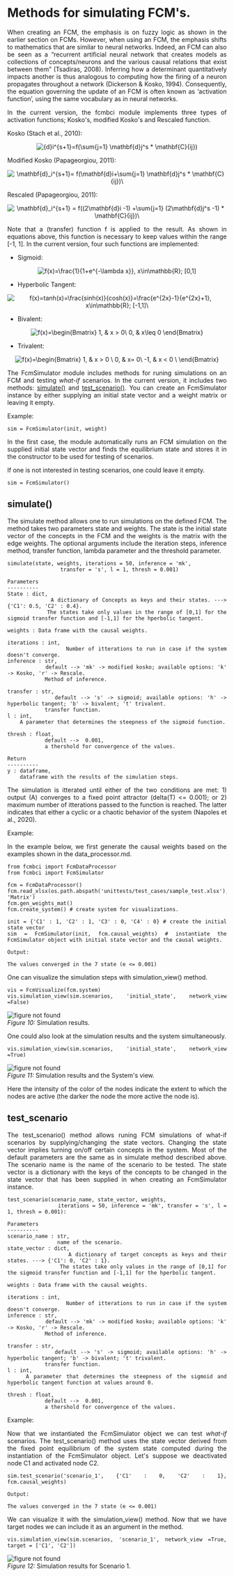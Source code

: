 # Methods for simulating FCM's.
<div align = justify>
When creating an FCM, the emphasis is on fuzzy logic as shown in the earlier section on FCMs. However, when using an FCM, the emphasis shifts to mathematics that are similar to neural networks. Indeed, an FCM can also be seen as a “recurrent artificial neural network that creates models as collections of concepts/neurons and the various causal relations that exist between them” (Tsadiras, 2008). Inferring how a determinant quantitatively impacts another is thus analogous to computing how the firing of a neuron propagates throughout a network (Dickerson & Kosko, 1994). Consequently, the equation governing the update of an FCM is often known as ‘activation function’, using the same vocabulary as in neural networks.

In the current version, the fcmbci module implements three types of activation functions; Kosko's, modified Kosko's and Rescaled function. 
</div>

Kosko (Stach et al., 2010):
<div class=container, align=center>

![{d}_i^{s+1}=f(\sum_{j=1} \mathbf{d}_j^s * \mathbf{C}_{ij})](https://render.githubusercontent.com/render/math?math=%7Bd%7D_i%5E%7Bs%2B1%7D%3Df(%5Csum_%7Bj%3D1%7D%20%5Cmathbf%7Bd%7D_j%5Es%20*%20%5Cmathbf%7BC%7D_%7Bij%7D))

</div>

Modified Kosko (Papageorgiou, 2011):
<div class=container, align=center>

![\mathbf{d}_i^{s+1}= f(\mathbf{d}_i+\sum_{j=1} \mathbf{d}_j^s * \mathbf{C}_{ij})\\](https://render.githubusercontent.com/render/math?math=%5Cmathbf%7Bd%7D_i%5E%7Bs%2B1%7D%3D%20f(%5Cmathbf%7Bd%7D_i%2B%5Csum_%7Bj%3D1%7D%20%5Cmathbf%7Bd%7D_j%5Es%20*%20%5Cmathbf%7BC%7D_%7Bij%7D)%5C%5C)

</div>

Rescaled (Papageorgiou, 2011):
<div class=container, align=center>

![\mathbf{d}_i^{s+1} = f((2\mathbf{d}_i -1)  +\sum_{j=1} (2\mathbf{d}_j^s -1) * \mathbf{C}_{ij})\\](https://render.githubusercontent.com/render/math?math=%5Cmathbf%7Bd%7D_i%5E%7Bs%2B1%7D%20%3D%20f((2%5Cmathbf%7Bd%7D_i%20-1)%20%20%2B%5Csum_%7Bj%3D1%7D%20(2%5Cmathbf%7Bd%7D_j%5Es%20-1)%20*%20%5Cmathbf%7BC%7D_%7Bij%7D)%5C%5C)

</div>

<div align = justify>

Note that a (transfer) function f is applied to the result. As shown in equations above, this function is necessary to keep values within the range [-1, 1]. In the current version, four such functions are implemented:

* Sigmoid:

<div class=container, align=center>

![f(x)=\frac{1}{1+e^{-\lambda x}}, x\in\mathbb{R}; \[0,1\]](https://render.githubusercontent.com/render/math?math=f(x)%3D%5Cfrac%7B1%7D%7B1%2Be%5E%7B-%5Clambda%20x%7D%7D%2C%20x%5Cin%5Cmathbb%7BR%7D%3B%20%5B0%2C1%5D)

</div>

* Hyperbolic Tangent:

<div class=container, align=center>

![f(x)=tanh(x)=\frac{sinh(x)}{cosh(x)}=\frac{e^{2x}-1}{e^{2x}+1}, x\in\mathbb{R}; \[-1,1\]\\](https://render.githubusercontent.com/render/math?math=f(x)%3Dtanh(x)%3D%5Cfrac%7Bsinh(x)%7D%7Bcosh(x)%7D%3D%5Cfrac%7Be%5E%7B2x%7D-1%7D%7Be%5E%7B2x%7D%2B1%7D%2C%20x%5Cin%5Cmathbb%7BR%7D%3B%20%5B-1%2C1%5D%5C%5C)

</div>

* Bivalent:

<div class=container, align=center>

![f(x)=\begin{Bmatrix}  1, & x > 0\\   0, & x\leq 0 \end{Bmatrix}](https://render.githubusercontent.com/render/math?math=f(x)%3D%5Cbegin%7BBmatrix%7D%20%201%2C%20%26%20x%20%3E%200%5C%5C%20%20%200%2C%20%26%20x%5Cleq%200%20%5Cend%7BBmatrix%7D)

</div>

* Trivalent:

<div class=container, align=center>

![f(x)=\begin{Bmatrix} 1, & x > 0 \\  0, & x= 0\\  -1, & x < 0 \\ \end{Bmatrix}](https://render.githubusercontent.com/render/math?math=f(x)%3D%5Cbegin%7BBmatrix%7D%201%2C%20%26%20x%20%3E%200%20%5C%5C%20%200%2C%20%26%20x%3D%200%5C%5C%20%20-1%2C%20%26%20x%20%3C%200%20%5C%5C%20%5Cend%7BBmatrix%7D)

</div>

<div align = justify>

The FcmSimulator module includes methods for runing simulations on an FCM and testing <em>what-if</em> scenarios. In the current version, it includes two methods: [simulate()](#simulate) and [test_scenario()](#test_scenario). You can create an FcmSimulator instance by either supplying an initial state vector and a weight matrix or leaving it empty.

Example:

```
sim = FcmSimulator(init, weight)
```
In the first case, the module automatically runs an FCM simulation on the supplied initial state vector and finds the equilibrium state and stores it in the constructor to be used for testing of scenarios.

If one is not interested in testing scenarios, one could leave it empty.

```
sim = FcmSimulator()
```

## simulate()

The simulate method allows one to run simulations on the defined FCM. The method takes two parameters state and weights. The state is the initial state vector of the concepts in the FCM and the weights is the matrix with the edge weights. The optional arguments include the iteration steps, inference method, transfer function, lambda parameter and the threshold parameter.  

```
simulate(state, weights, iterations = 50, inference = 'mk', 
                 transfer = 's', l = 1, thresh = 0.001)

Parameters
----------
State : dict,
            A dictionary of Concepts as keys and their states. ---> {'C1': 0.5, 'C2' : 0.4}.
            The states take only values in the range of [0,1] for the sigmoid transfer function and [-1,1] for the hperbolic tangent.

weights : Data frame with the causal weights.

iterations : int,
                Number of itterations to run in case if the system doesn't converge.
inference : str,
            default --> 'mk' -> modified kosko; available options: 'k' -> Kosko, 'r' -> Rescale.
            Method of inference.
                    
transfer : str,
            default --> 's' -> sigmoid; available options: 'h' -> hyperbolic tangent; 'b' -> bivalent; 't' trivalent. 
            transfer function.
l : int,
    A parameter that determines the steepness of the sigmoid function. 
        
thresh : float,
            default -->  0.001,
            a thershold for convergence of the values.

Return
----------
y : dataframe,
    dataframe with the results of the simulation steps.

```

The simulation is itterated until either of the two conditions are met: 1) output (A) converges to a fixed point attractor (delta(T) <= 0.001); or 2) maximum number of itterations passed to the function is reached. The latter indicates that either a cyclic or a chaotic behavior of the system (Napoles et al., 2020).

Example:

In the example below, we first generate the causal weights based on the examples shown in the data_processor.md. 

```
from fcmbci import FcmDataProcessor
from fcmbci import FcmSimulator

fcm = FcmDataProcessor()
fcm.read_xlsx(os.path.abspath('unittests/test_cases/sample_test.xlsx'), 'Matrix')
fcm.gen_weights_mat()
fcm.create_system() # create system for visualizations.

init = {'C1' : 1, 'C2' : 1, 'C3' : 0, 'C4' : 0} # create the initial state vector
sim = FcmSimulator(init, fcm.causal_weights) # instantiate the FcmSimulator object with initial state vector and the causal weights.
```
```
Output:

The values converged in the 7 state (e <= 0.001)
```

One can visualize the simulation steps with simulation_view() method. 

```
vis = FcmVisualize(fcm.system)
vis.simulation_view(sim.scenarios, 'initial_state', network_view =False)
```
<img src="figures\figure_10.PNG" alt="figure not found" style="float: center; margin-right: 10px;" /><br>
<em>Figure 10:</em> Simulation results.

One could also look at the simulation results and the system simultaneously.

```
vis.simulation_view(sim.scenarios, 'initial_state', network_view =True)
```
<img src="figures\figure_11.PNG" alt="figure not found" style="float: center; margin-right: 10px;" /><br>
<em>Figure 11:</em> Simulation results and the System's view.

Here the intensity of the color of the nodes indicate the extent to which the nodes are active (the darker the node the more active the node is).

## test_scenario
The test_scenario() method allows runing FCM simulations of what-if scenarios by supplying/changing the state vectors. Changing the state vector implies turning on/off certain concepts in the system. Most of the default parameters are the same as in simulate method described above. The scenario name is the name of the scenario to be tested. The state vector is a dictionary with the keys of the concepts to be changed in the state vector that has been supplied in when creating an FcmSimulator instance.

```
test_scenario(scenario_name, state_vector, weights, 
                iterations = 50, inference = 'mk', transfer = 's', l = 1, thresh = 0.001):

Parameters
----------
scenario_name : str,
                name of the scenario.
state_vector : dict,
                A dictionary of target concepts as keys and their states. ---> {'C1': 0, 'C2' : 1}.
                The states take only values in the range of [0,1] for the sigmoid transfer function and [-1,1] for the hperbolic tangent.

weights : Data frame with the causal weights.

iterations : int,
                Number of itterations to run in case if the system doesn't converge.
inference : str,
            default --> 'mk' -> modified kosko; available options: 'k' -> Kosko, 'r' -> Rescale.
            Method of inference.
                    
transfer : str,
            default --> 's' -> sigmoid; available options: 'h' -> hyperbolic tangent; 'b' -> bivalent; 't' trivalent. 
            transfer function.
l : int,
    A parameter that determines the steepness of the sigmoid and hyperbolic tangent function at values around 0. 
        
thresh : float,
            default -->  0.001,
            a thershold for convergence of the values.
```


Example:

Now that we instantiated the FcmSimulator object we can test <em> what-if </em> scenarios. The test_scenario() method uses the state vector derived from the fixed point equilibrium of the system state computed during the instantiation of the FcmSimulator object. Let's suppose we deactivated node C1 and activated node C2.

```
sim.test_scenario('scenario_1', {'C1' : 0, 'C2' : 1}, fcm.causal_weights)
```
```
Output: 

The values converged in the 7 state (e <= 0.001)
```
We can visualize it with the simulation_view() method. Now that we have target nodes we can include it as an argument in the method.

```
vis.simulation_view(sim.scenarios, 'scenario_1', network_view =True, target = ['C1', 'C2'])
```

<img src="figures\figure_12.PNG" alt="figure not found" style="float: center; margin-right: 10px;" /><br>
<em>Figure 12:</em> Simulation results for Scenario 1.

</div>


